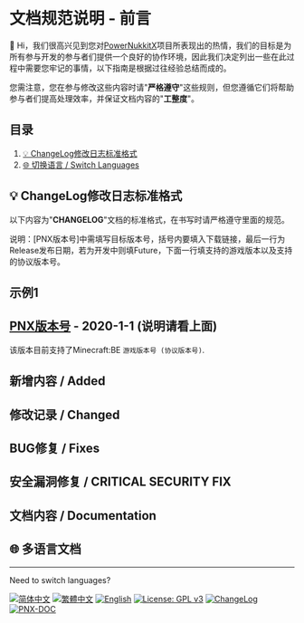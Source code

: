 # 文档规范说明 - 前言
 👋 Hi，我们很高兴见到您对[PowerNukkitX](https://github.com/PowerNukkitX/PowerNukkitX)项目所表现出的热情，我们的目标是为所有参与开发的参与者们提供一个良好的协作环境，因此我们决定列出一些在此过程中需要您牢记的事情，以下指南是根据过往经验总结而成的。

 您需注意，您在参与修改这些内容时请"**严格遵守**"这些规则，但您遵循它们将帮助参与者们提高处理效率，并保证文档内容的"**工整度**"。

## 目录

1. <a href="#Catalogs-Faq#1">💡 ChangeLog修改日志标准格式</a>
2. <a href="#Catalogs-Swlang">🌐 切换语言 / Switch Languages</a>

## <a id="Catalogs-Faq#1"></a>💡 ChangeLog修改日志标准格式

 以下内容为"**CHANGELOG**"文档的标准格式，在书写时请严格遵守里面的规范。

 说明：[PNX版本号]中需填写目标版本号，括号内要填入下载链接，最后一行为Release发布日期，若为开发中则填Future，下面一行填支持的游戏版本以及支持的协议版本号。

## 示例1

## [PNX版本号](版本下载链接) - 2020-1-1 (说明请看上面)
该版本目前支持了Minecraft:BE `游戏版本号 (协议版本号)`.

## 新增内容 / Added
 
## 修改记录 / Changed

## BUG修复 / Fixes

## 安全漏洞修复 / CRITICAL SECURITY FIX

## 文档内容 / Documentation

## <a id="Catalogs-Swlang"></a>🌐 多语言文档

---
Need to switch languages? 

[![简体中文](https://img.shields.io/badge/简体中文-Click%20me-purple?style=flat-square)](https://github.com/PowerNukkitX/PowerNukkitX/blob/master/blob/doc-considerations/zh-hans/README.md)
[![繁體中文](https://img.shields.io/badge/繁體中文-Click%20me-purple?style=flat-square)](https://github.com/PowerNukkitX/PowerNukkitX/blob/master/blob/doc-considerations/zh-hant/README.md)
[![English](https://img.shields.io/badge/English-Click%20me-purple?style=flat-square)](https://github.com/PowerNukkitX/PowerNukkitX/blob/master/blob/doc-considerations/en-us/README.md)
[![License: GPL v3](https://img.shields.io/badge/License-GPL%20v3-blue.svg?style=flat-square)](https://github.com/PowerNukkitX/PowerNukkitX/blob/master/LICENSE)
[![ChangeLog](https://img.shields.io/badge/ChangeLog-blue?style=flat-square)](https://github.com/PowerNukkitX/PowerNukkitX/blob/master/blob/zh-hans/CHANGELOG.md)
[![PNX-DOC](https://img.shields.io/badge/PNX-Doc-blue?style=flat-square)](https://doc.powernukkitx.cn)
<!-- 
格式说明
1.新增内容
2.修改记录
3.BUG修复
4.安全漏洞修复
5.文档内容
-->

<!-- Hello，这是一条注释，很酷的注释 :P -->